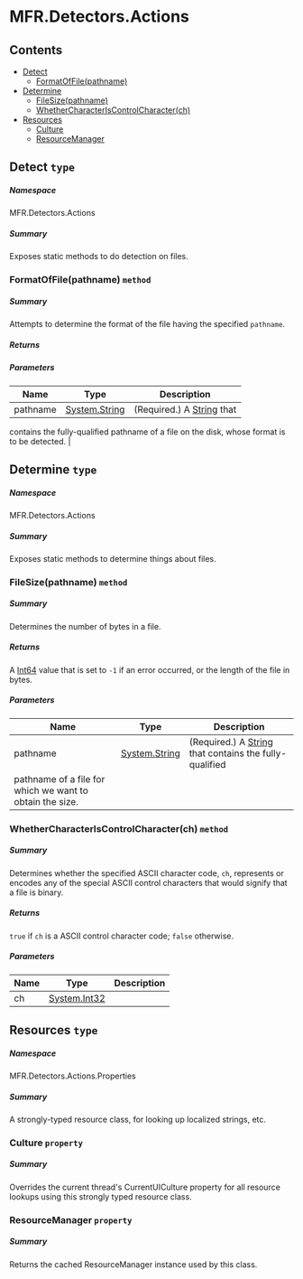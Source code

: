 <a name='assembly'></a>
# MFR.Detectors.Actions

## Contents

- [Detect](#T-MFR-Detectors-Actions-Detect 'MFR.Detectors.Actions.Detect')
  - [FormatOfFile(pathname)](#M-MFR-Detectors-Actions-Detect-FormatOfFile-System-String- 'MFR.Detectors.Actions.Detect.FormatOfFile(System.String)')
- [Determine](#T-MFR-Detectors-Actions-Determine 'MFR.Detectors.Actions.Determine')
  - [FileSize(pathname)](#M-MFR-Detectors-Actions-Determine-FileSize-System-String- 'MFR.Detectors.Actions.Determine.FileSize(System.String)')
  - [WhetherCharacterIsControlCharacter(ch)](#M-MFR-Detectors-Actions-Determine-WhetherCharacterIsControlCharacter-System-Int32- 'MFR.Detectors.Actions.Determine.WhetherCharacterIsControlCharacter(System.Int32)')
- [Resources](#T-MFR-Detectors-Actions-Properties-Resources 'MFR.Detectors.Actions.Properties.Resources')
  - [Culture](#P-MFR-Detectors-Actions-Properties-Resources-Culture 'MFR.Detectors.Actions.Properties.Resources.Culture')
  - [ResourceManager](#P-MFR-Detectors-Actions-Properties-Resources-ResourceManager 'MFR.Detectors.Actions.Properties.Resources.ResourceManager')

<a name='T-MFR-Detectors-Actions-Detect'></a>
## Detect `type`

##### Namespace

MFR.Detectors.Actions

##### Summary

Exposes static methods to do detection on files.

<a name='M-MFR-Detectors-Actions-Detect-FormatOfFile-System-String-'></a>
### FormatOfFile(pathname) `method`

##### Summary

Attempts to determine the format of the file having the specified
`pathname`.

##### Returns



##### Parameters

| Name | Type | Description |
| ---- | ---- | ----------- |
| pathname | [System.String](http://msdn.microsoft.com/query/dev14.query?appId=Dev14IDEF1&l=EN-US&k=k:System.String 'System.String') | (Required.) A [String](http://msdn.microsoft.com/query/dev14.query?appId=Dev14IDEF1&l=EN-US&k=k:System.String 'System.String') that
contains the fully-qualified pathname of a file on the disk, whose format is to
be detected. |

<a name='T-MFR-Detectors-Actions-Determine'></a>
## Determine `type`

##### Namespace

MFR.Detectors.Actions

##### Summary

Exposes static methods to determine things about files.

<a name='M-MFR-Detectors-Actions-Determine-FileSize-System-String-'></a>
### FileSize(pathname) `method`

##### Summary

Determines the number of bytes in a file.

##### Returns

A [Int64](http://msdn.microsoft.com/query/dev14.query?appId=Dev14IDEF1&l=EN-US&k=k:System.Int64 'System.Int64') value that is set to `-1` if an
error occurred, or the length of the file in bytes.

##### Parameters

| Name | Type | Description |
| ---- | ---- | ----------- |
| pathname | [System.String](http://msdn.microsoft.com/query/dev14.query?appId=Dev14IDEF1&l=EN-US&k=k:System.String 'System.String') | (Required.) A [String](http://msdn.microsoft.com/query/dev14.query?appId=Dev14IDEF1&l=EN-US&k=k:System.String 'System.String') that contains the fully-qualified
pathname of a file for which we want to obtain the size. |

<a name='M-MFR-Detectors-Actions-Determine-WhetherCharacterIsControlCharacter-System-Int32-'></a>
### WhetherCharacterIsControlCharacter(ch) `method`

##### Summary

Determines whether the specified ASCII character code, `ch`,
represents or encodes any of the special ASCII control characters that would
signify that a file is binary.

##### Returns

`true` if `ch` is a ASCII control
character code; `false` otherwise.

##### Parameters

| Name | Type | Description |
| ---- | ---- | ----------- |
| ch | [System.Int32](http://msdn.microsoft.com/query/dev14.query?appId=Dev14IDEF1&l=EN-US&k=k:System.Int32 'System.Int32') |  |

<a name='T-MFR-Detectors-Actions-Properties-Resources'></a>
## Resources `type`

##### Namespace

MFR.Detectors.Actions.Properties

##### Summary

A strongly-typed resource class, for looking up localized strings, etc.

<a name='P-MFR-Detectors-Actions-Properties-Resources-Culture'></a>
### Culture `property`

##### Summary

Overrides the current thread's CurrentUICulture property for all
  resource lookups using this strongly typed resource class.

<a name='P-MFR-Detectors-Actions-Properties-Resources-ResourceManager'></a>
### ResourceManager `property`

##### Summary

Returns the cached ResourceManager instance used by this class.
